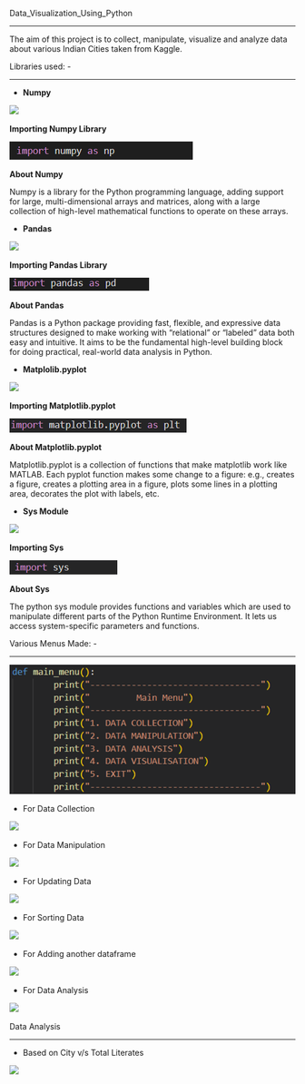 Data\_Visualization\_Using\_Python

-----
The aim of this project is to collect, manipulate, visualize and analyze data about various Indian Cities taken from Kaggle.

Libraries used: -

-----
- **Numpy**

![](Aspose.Words.8b5f0c91-609e-4b08-beca-0bbfbac4cb02.001.png)

**Importing Numpy Library**

![](Aspose.Words.8b5f0c91-609e-4b08-beca-0bbfbac4cb02.002.png)

**About Numpy**

Numpy is a library for the Python programming language, adding support for large, multi-dimensional arrays and matrices, along with a large collection of high-level mathematical functions to operate on these arrays.





- **Pandas**

![](Aspose.Words.8b5f0c91-609e-4b08-beca-0bbfbac4cb02.003.png)

**Importing Pandas Library**

![](Aspose.Words.8b5f0c91-609e-4b08-beca-0bbfbac4cb02.004.png)

**About Pandas**

Pandas is a Python package providing fast, flexible, and expressive data structures designed to make working with “relational” or “labeled” data both easy and intuitive. It aims to be the fundamental high-level building block for doing practical, real-world data analysis in Python.














- **Matplolib.pyplot**

![](Aspose.Words.8b5f0c91-609e-4b08-beca-0bbfbac4cb02.005.png)

**Importing Matplotlib.pyplot**

![](Aspose.Words.8b5f0c91-609e-4b08-beca-0bbfbac4cb02.006.png)

**About Matplotlib.pyplot**

Matplotlib.pyplot is a collection of functions that make matplotlib work like MATLAB. Each pyplot function makes some change to a figure: e.g., creates a figure, creates a plotting area in a figure, plots some lines in a plotting area, decorates the plot with labels, etc.

- **Sys Module**

![](Aspose.Words.8b5f0c91-609e-4b08-beca-0bbfbac4cb02.007.png)




**Importing Sys**

![](Aspose.Words.8b5f0c91-609e-4b08-beca-0bbfbac4cb02.008.png)

**About Sys**

The python sys module provides functions and variables which are used to manipulate different parts of the Python Runtime Environment. It lets us access system-specific parameters and functions.


Various Menus Made: -

-----
![](Aspose.Words.8b5f0c91-609e-4b08-beca-0bbfbac4cb02.009.png)

- For Data Collection

![](Aspose.Words.8b5f0c91-609e-4b08-beca-0bbfbac4cb02.010.png)

- For Data Manipulation

![](Aspose.Words.8b5f0c91-609e-4b08-beca-0bbfbac4cb02.011.png)

- For Updating Data

![](Aspose.Words.8b5f0c91-609e-4b08-beca-0bbfbac4cb02.012.png)

- For Sorting Data

![](Aspose.Words.8b5f0c91-609e-4b08-beca-0bbfbac4cb02.013.png)

- For Adding another dataframe

![](Aspose.Words.8b5f0c91-609e-4b08-beca-0bbfbac4cb02.014.png)

- For Data Analysis

![](Aspose.Words.8b5f0c91-609e-4b08-beca-0bbfbac4cb02.015.png)

Data Analysis

-----
- Based on City v/s Total Literates

![](Aspose.Words.8b5f0c91-609e-4b08-beca-0bbfbac4cb02.016.png)
